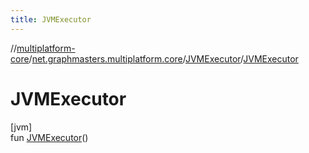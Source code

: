 ```yaml
---
title: JVMExecutor
---
```

//[multiplatform-core](../../../index.html)/[net.graphmasters.multiplatform.core](../index.html)/[JVMExecutor](index.html)/[JVMExecutor](-j-v-m-executor.html)



# JVMExecutor



[jvm]\
fun [JVMExecutor](-j-v-m-executor.html)()




